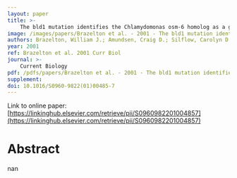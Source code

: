 ```yaml
---
layout: paper
title: >-
    The bld1 mutation identifies the Chlamydomonas osm-6 homolog as a gene required for flagellar assembly
image: /images/papers/Brazelton et al. - 2001 - The bld1 mutation identifies the Chlamydomonas osm.png
authors: Brazelton, William J.; Amundsen, Craig D.; Silflow, Carolyn D.; Lefebvre, Paul A.
year: 2001
ref: Brazelton et al. 2001 Curr Biol
journal: >-
    Current Biology
pdf: /pdfs/papers/Brazelton et al. - 2001 - The bld1 mutation identifies the Chlamydomonas osm.pdf
supplement: 
doi: 10.1016/S0960-9822(01)00485-7
---
```


Link to online paper: [https://linkinghub.elsevier.com/retrieve/pii/S0960982201004857](https://linkinghub.elsevier.com/retrieve/pii/S0960982201004857)

# Abstract

nan

